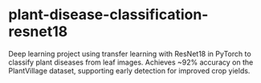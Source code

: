 # plant-disease-classification-resnet18
Deep learning project using transfer learning with ResNet18 in PyTorch to classify plant diseases from leaf images. Achieves ~92% accuracy on the PlantVillage dataset, supporting early detection for improved crop yields.
